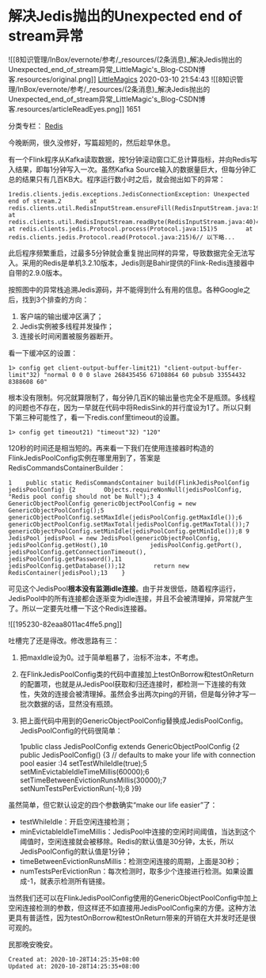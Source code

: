 
# 解决Jedis抛出的Unexpected end of stream异常

![[8知识管理/InBox/evernote/参考/_resources/(2条消息)_解决Jedis抛出的Unexpected_end_of_stream异常_LittleMagic's_Blog-CSDN博客.resources/original.png]]
[LittleMagics](https://me.csdn.net/nazeniwaresakini) 2020-03-10 21:54:43 ![[8知识管理/InBox/evernote/参考/_resources/(2条消息)_解决Jedis抛出的Unexpected_end_of_stream异常_LittleMagic's_Blog-CSDN博客.resources/articleReadEyes.png]] 1651  

		
分类专栏： [Redis](https://blog.csdn.net/nazeniwaresakini/category_9705495.html)

今晚断网，很久没修好，写篇超短的，然后趁早休息。

有一个Flink程序从Kafka读取数据，按1分钟滚动窗口汇总计算指标，并向Redis写入结果，即每1分钟写入一次。虽然Kafka Source输入的数据量巨大，但每分钟汇总的结果只有几百KB大。程序运行数小时之后，就会抛出如下的异常：

    1redis.clients.jedis.exceptions.JedisConnectionException: Unexpected end of stream.2        at redis.clients.util.RedisInputStream.ensureFill(RedisInputStream.java:199)3        at redis.clients.util.RedisInputStream.readByte(RedisInputStream.java:40)4        at redis.clients.jedis.Protocol.process(Protocol.java:151)5        at redis.clients.jedis.Protocol.read(Protocol.java:215)6// 以下略...

此后程序频繁重启，过最多5分钟就会重复抛出同样的异常，导致数据完全无法写入。采用的Redis是单机3.2.10版本，Jedis则是Bahir提供的Flink-Redis连接器中自带的2.9.0版本。

按照图中的异常栈追溯Jedis源码，并不能得到什么有用的信息。各种Google之后，找到3个排查的方向：

1.  客户端的输出缓冲区满了；
2.  Jedis实例被多线程并发操作；
3.  连接长时间闲置被服务器断开。

看一下缓冲区的设置：

    1> config get client-output-buffer-limit21) "client-output-buffer-limit"32) "normal 0 0 0 slave 268435456 67108864 60 pubsub 33554432 8388608 60"

根本没有限制。何况就算限制了，每分钟几百K的输出量也完全不是瓶颈。多线程的问题也不存在，因为一早就在代码中将RedisSink的并行度设为1了。所以只剩下第三种可能性了，看一下redis.conf里timeout的设置。

    1> config get timeout21) "timeout"32) "120"

120秒的时间还是相当短的。再来看一下我们在使用连接器时构造的FlinkJedisPoolConfig实例在哪里用到了，答案是RedisCommandsContainerBuilder：

    1    public static RedisCommandsContainer build(FlinkJedisPoolConfig jedisPoolConfig) {2        Objects.requireNonNull(jedisPoolConfig, "Redis pool config should not be Null");3 4        GenericObjectPoolConfig genericObjectPoolConfig = new GenericObjectPoolConfig();5        genericObjectPoolConfig.setMaxIdle(jedisPoolConfig.getMaxIdle());6        genericObjectPoolConfig.setMaxTotal(jedisPoolConfig.getMaxTotal());7        genericObjectPoolConfig.setMinIdle(jedisPoolConfig.getMinIdle());8 9        JedisPool jedisPool = new JedisPool(genericObjectPoolConfig, jedisPoolConfig.getHost(),10            jedisPoolConfig.getPort(), jedisPoolConfig.getConnectionTimeout(), jedisPoolConfig.getPassword(),11            jedisPoolConfig.getDatabase());12        return new RedisContainer(jedisPool);13    }

可见这个JedisPool**根本没有监测idle连接**。由于并发很低，随着程序运行，JedisPool中的所有连接都会逐渐变为idle连接，并且不会被清理掉，异常就产生了。所以一定要先吐槽一下这个Redis连接器。

![[195230-82eaa8011ac4ffe5.png]]

吐槽完了还是得改。修改思路有三：

1.  把maxIdle设为0。过于简单粗暴了，治标不治本，不考虑。
    
2.  在FlinkJedisPoolConfig类的代码中直接加上testOnBorrow和testOnReturn的配置项，也就是从JedisPool获取和归还连接时，都检测一下连接的有效性，失效的连接会被清理掉。虽然会多出两次ping的开销，但是每分钟才写一批次数据的话，显然没有瓶颈。
    
3.  把上面代码中用到的GenericObjectPoolConfig替换成JedisPoolConfig。JedisPoolConfig的代码很简单：
    

    1public class JedisPoolConfig extends GenericObjectPoolConfig {2  public JedisPoolConfig() {3    // defaults to make your life with connection pool easier :)4    setTestWhileIdle(true);5    setMinEvictableIdleTimeMillis(60000);6    setTimeBetweenEvictionRunsMillis(30000);7    setNumTestsPerEvictionRun(-1);8  }9}

虽然简单，但它默认设定的四个参数确实“make our life easier”了：

*   testWhileIdle：开启空闲连接检测；
*   minEvictableIdleTimeMillis：JedisPool中连接的空闲时间阈值，当达到这个阈值时，空闲连接就会被移除。Redis的默认值是30分钟，太长，所以JedisPoolConfig的默认值是1分钟；
*   timeBetweenEvictionRunsMillis：检测空闲连接的周期，上面是30秒；
*   numTestsPerEvictionRun：每次检测时，取多少个连接进行检测。如果设置成-1，就表示检测所有链接。

当然我们还可以在FlinkJedisPoolConfig使用的GenericObjectPoolConfig中加上空闲连接检测的参数，但这样还不如直接用JedisPoolConfig来的方便。这种方法更具有普适性，因为testOnBorrow和testOnReturn带来的开销在大并发时还是很可观的。

民那晚安晚安。

    Created at: 2020-10-28T14:25:35+08:00
    Updated at: 2020-10-28T14:25:35+08:00

